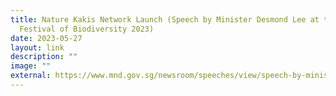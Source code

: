 ```yaml
---
title: Nature Kakis Network Launch (Speech by Minister Desmond Lee at the
  Festival of Biodiversity 2023)
date: 2023-05-27
layout: link
description: ""
image: ""
external: https://www.mnd.gov.sg/newsroom/speeches/view/speech-by-minister-desmond-lee-at-the-festival-of-biodiversity-2023
---
```

